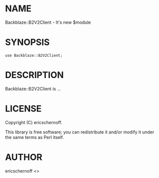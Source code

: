 # NAME

Backblaze::B2V2Client - It's new $module

# SYNOPSIS

    use Backblaze::B2V2Client;

# DESCRIPTION

Backblaze::B2V2Client is ...

# LICENSE

Copyright (C) ericschernoff.

This library is free software; you can redistribute it and/or modify
it under the same terms as Perl itself.

# AUTHOR

ericschernoff <>
